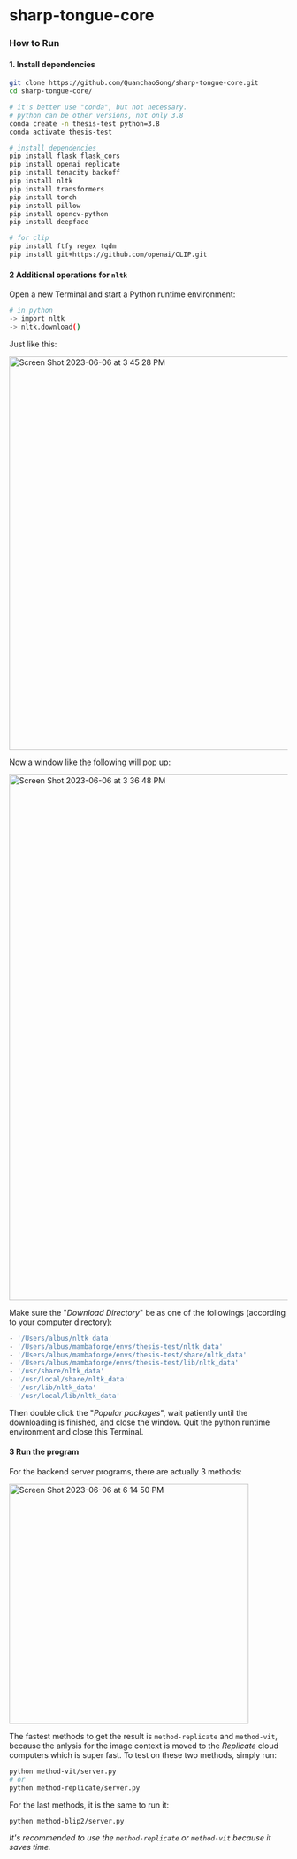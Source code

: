 # sharp-tongue-core

### How to Run

#### 1. Install dependencies
```bash
git clone https://github.com/QuanchaoSong/sharp-tongue-core.git
cd sharp-tongue-core/

# it's better use "conda", but not necessary. 
# python can be other versions, not only 3.8
conda create -n thesis-test python=3.8
conda activate thesis-test

# install dependencies
pip install flask flask_cors
pip install openai replicate
pip install tenacity backoff
pip install nltk
pip install transformers
pip install torch
pip install pillow
pip install opencv-python
pip install deepface

# for clip
pip install ftfy regex tqdm
pip install git+https://github.com/openai/CLIP.git
```

#### 2 Additional operations for `nltk`
Open a new Terminal and start a Python runtime environment:

```bash
# in python
-> import nltk
-> nltk.download()
```
Just like this:

<img width="710" alt="Screen Shot 2023-06-06 at 3 45 28 PM" src="https://github.com/QuanchaoSong/sharp-tongue-core/assets/47345588/ec04b56a-479d-408a-8520-601523a93c8d">

Now a window like the following will pop up:

<img width="949" alt="Screen Shot 2023-06-06 at 3 36 48 PM" src="https://github.com/QuanchaoSong/sharp-tongue-core/assets/47345588/9b86629d-cde0-46b7-b074-70d1536c9492">

Make sure the "*Download Directory*" be as one of the followings (according to your computer directory):
```bash
- '/Users/albus/nltk_data'
- '/Users/albus/mambaforge/envs/thesis-test/nltk_data'
- '/Users/albus/mambaforge/envs/thesis-test/share/nltk_data'
- '/Users/albus/mambaforge/envs/thesis-test/lib/nltk_data'
- '/usr/share/nltk_data'
- '/usr/local/share/nltk_data'
- '/usr/lib/nltk_data'
- '/usr/local/lib/nltk_data'
```
Then double click the "*Popular packages*", wait patiently until the downloading is finished, and close the window. Quit the python runtime environment and close this Terminal.


#### 3 Run the program
For the backend server programs, there are actually 3 methods:

<img width="433" alt="Screen Shot 2023-06-06 at 6 14 50 PM" src="https://github.com/QuanchaoSong/sharp-tongue-core/assets/47345588/e024dd75-4ee8-4d00-9e80-2de98b12060e">

The fastest methods to get the result is `method-replicate` and `method-vit`, because the anlysis for the image context is moved to the *Replicate* cloud computers which is super fast. To test on these two methods, simply run:

```bash
python method-vit/server.py
# or
python method-replicate/server.py
```

For the last methods, it is the same to run it:

```bash
python method-blip2/server.py
```

*It's recommended to use the `method-replicate` or `method-vit` because it saves time.*
